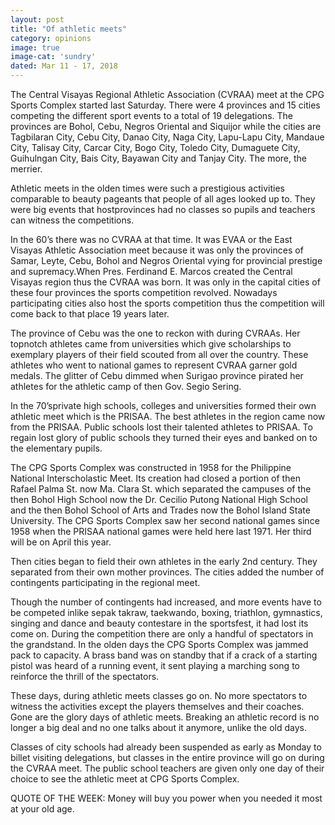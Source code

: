 ```yaml
---
layout: post
title: "Of athletic meets"
category: opinions
image: true
image-cat: 'sundry'
dated: Mar 11 - 17, 2018
---
```


The Central Visayas Regional Athletic Association (CVRAA) meet at the CPG Sports Complex started last Saturday. There were 4 provinces and 15 cities competing the different sport events to a total of 19 delegations. The provinces are Bohol, Cebu, Negros Oriental and Siquijor while the cities are Tagbilaran City, Cebu City,  Danao City, Naga City, Lapu-Lapu City, Mandaue City, Talisay City, Carcar City, Bogo City, Toledo City, Dumaguete City, Guihulngan City, Bais City, Bayawan City and Tanjay City.  The more, the merrier.

Athletic meets in the olden times were such a prestigious activities comparable to beauty pageants that people of all ages looked up to. They were big events that hostprovinces had no classes so pupils and teachers can witness the competitions.

In the 60’s there was no CVRAA at that time. It was EVAA or the East Visayas Athletic Association meet because it was only the provinces of Samar, Leyte, Cebu, Bohol and Negros Oriental vying for provincial prestige and supremacy.When Pres. Ferdinand E. Marcos created the Central Visayas region thus the CVRAA was born. It was only in the capital cities of these four provinces the sports competition revolved. Nowadays participating cities also host the sports competition thus the competition will come back to that place 19 years later. 

The province of Cebu was the one to reckon with during CVRAAs.  Her topnotch athletes came from universities which give scholarships to exemplary players of their field scouted from all over the country. These athletes who went to national games to represent CVRAA garner gold medals. The glitter of Cebu dimmed when Surigao province pirated her athletes for the athletic camp of then Gov. Segio Sering. 

In the 70’sprivate high schools, colleges and universities formed their own athletic meet which is the PRISAA. The best athletes in the region came now from the PRISAA. Public schools lost their talented athletes to PRISAA. To regain lost glory of public schools they turned their eyes and banked on to the elementary pupils. 

The CPG Sports Complex was constructed in 1958 for the Philippine National Interscholastic Meet. Its creation had closed a portion of then Rafael Palma St. now Ma. Clara St. which separated the campuses of the then Bohol High School now the Dr. Cecilio Putong National High School and the then Bohol School of Arts and Trades now the Bohol Island State University. The CPG Sports Complex saw her second national games since 1958 when the PRISAA national games were held here last 1971. Her third will be on April this year. 

Then cities began to field their own athletes in the early 2nd century. They separated from their own mother provinces. The cities added the number of contingents participating in the regional meet. 

Though the number of contingents had increased, and more events have to be competed inlike sepak takraw, taekwando, boxing, triathlon,  gymnastics, singing and dance and beauty contestare in the sportsfest, it had lost its come on. During the competition there are only a handful of spectators in the grandstand. In the olden days the CPG Sports Complex was  jammed pack to capacity. A brass band was on standby that if a crack of a starting pistol was heard of a running event, it sent playing a marching song to reinforce the thrill of the spectators.

These days, during athletic meets classes go on. No more spectators to witness the activities except the players themselves and their coaches. Gone are the glory days of athletic meets. Breaking an athletic record is no longer a big deal and no one talks about it anymore, unlike the old days.

Classes of city schools had already been suspended as early as Monday to billet visiting delegations, but classes in the entire province will go on during the CVRAA meet. The public school teachers are given only one day of their choice to see the athletic meet at CPG Sports Complex.

QUOTE OF THE WEEK: Money will buy you power when you needed it most at your old age.

